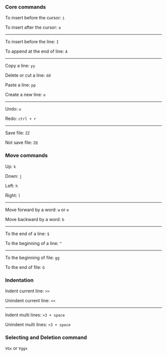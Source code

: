 ### Core commands

To insert before the cursor: `i`

To insert after the cursor: `a`
___

To insert before the line: `I`

To append at the end of line: `A`
___

Copy a line: `yy`

Delete or cut a line: `dd`

Paste a line: `pp`

Create a new line: `o`
___

Undo: `u`

Redo: `ctrl + r`
___

Save file: `ZZ`

Not save file: `ZQ`



### Move commands

Up: `k`

Down: `j`

Left: `h`

Right: `l`
___

Move forward by a word: `w` or `e`

Move backward by a word: `b`
___

To the end of a line: `$`

To the beginning of a line: `^`
___

To the beginning of file: `gg`

To the end of file: `G`



### Indentation

Indent current line: `>>`

Unindent current line: `<<`
___

Indent multi lines: `>3 + space`

Unindent multi lines: `<3 + space`



### Selecting and Deletion command

`VGx` or `Vggx`
